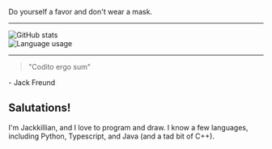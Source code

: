 Do yourself a favor and don't wear a mask.

---

![GitHub stats](https://github-readme-stats.vercel.app/api?username=jackkillian&show_icons=true&count_private=true&card_width=445&theme=dark&&bg_color=315,22272e,22272e,22272e)
<br/> <!-- Old bg color: 161b22  Newer bg color: 003333 -->
![Language usage](https://github-readme-stats.vercel.app/api/top-langs/?username=jackkillian&layout=compact&langs_count=8&count_private=true&card_width=445&theme=dark&bg_color=315,22272e,22272e,22272e)
<br/>

---

> "Codito ergo sum"
>
\- Jack Freund
  

## Salutations!
I'm Jackkillian, and I love to program and draw. I know a few languages, including Python, Typescript, and Java (and a tad bit of C++).
